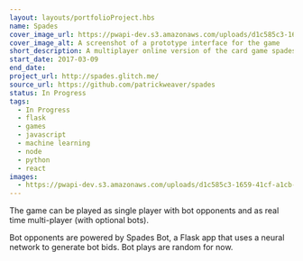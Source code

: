 ```yaml
---
layout: layouts/portfolioProject.hbs
name: Spades
cover_image_url: https://pwapi-dev.s3.amazonaws.com/uploads/d1c585c3-1659-41cf-a1cb-3b12cde8ae09
cover_image_alt: A screenshot of a prototype interface for the game
short_description: A multiplayer online version of the card game spades with bot players.
start_date: 2017-03-09
end_date:
project_url: http://spades.glitch.me/
source_url: https://github.com/patrickweaver/spades
status: In Progress
tags:
  - In Progress
  - flask
  - games
  - javascript
  - machine learning
  - node
  - python
  - react
images:
  - https://pwapi-dev.s3.amazonaws.com/uploads/d1c585c3-1659-41cf-a1cb-3b12cde8ae09
---
```


The game can be played as single player with bot opponents and as real time multi-player (with optional bots).

Bot opponents are powered by Spades Bot, a Flask app that uses a neural network to generate bot bids. Bot plays are random for now.
